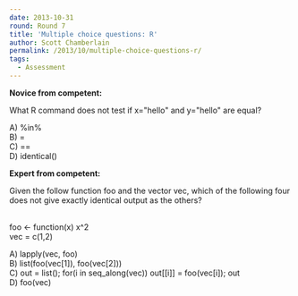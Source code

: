 ```yaml
---
date: 2013-10-31
round: Round 7
title: 'Multiple choice questions: R'
author: Scott Chamberlain
permalink: /2013/10/multiple-choice-questions-r/
tags:
  - Assessment
---
```

**Novice from competent:**

What R command does not test if x="hello" and y="hello" are equal?

A) %in%  
B) =  
C) ==  
D) identical()

**Expert from competent:**

Given the follow function foo and the vector vec, which of the following four does not give exactly identical output as the others?

&nbsp;  
foo <- function(x) x^2  
vec = c(1,2)

A) lapply(vec, foo)  
B) list(foo(vec[1]), foo(vec[2]))  
C) out = list(); for(i in seq_along(vec)) out[[i]] = foo(vec[i]); out  
D) foo(vec)
